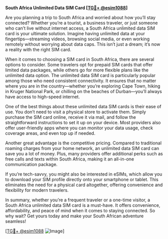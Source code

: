 **South Africa Unlimited Data SIM Card [[TG💪+ @esim1088](https://t.me/s/esim1088)]**

Are you planning a trip to South Africa and worried about how you’ll stay connected? Whether you’re a tourist, a business traveler, or just someone who can’t live without internet access, a South Africa unlimited data SIM card is your ultimate solution. Imagine having unlimited data at your fingertips—streaming videos, browsing social media, or even working remotely without worrying about data caps. This isn’t just a dream; it’s now a reality with the right SIM card.

When it comes to choosing a SIM card in South Africa, there are several options to consider. Some travelers opt for prepaid SIM cards that offer limited data packages, while others go for more flexible plans like the unlimited data option. The unlimited data SIM card is particularly popular among those who need consistent connectivity. It ensures that no matter where you are in the country—whether you’re exploring Cape Town, hiking in Kruger National Park, or chilling on the beaches of Durban—you’ll always have access to high-speed internet.

One of the best things about these unlimited data SIM cards is their ease of use. You don’t need to visit a physical store to activate them. Simply purchase the SIM card online, receive it via mail, and follow the straightforward instructions to set it up on your device. Most providers also offer user-friendly apps where you can monitor your data usage, check coverage areas, and even top up if needed.

Another great advantage is the competitive pricing. Compared to traditional roaming charges from your home network, an unlimited data SIM card can save you a lot of money. Plus, many providers offer additional perks such as free calls and texts within South Africa, making it an all-in-one communication package.

If you’re tech-savvy, you might also be interested in eSIMs, which allow you to download your SIM profile directly onto your smartphone or tablet. This eliminates the need for a physical card altogether, offering convenience and flexibility for modern travelers.

In summary, whether you’re a frequent traveler or a one-time visitor, a South Africa unlimited data SIM card is a must-have. It offers convenience, affordability, and peace of mind when it comes to staying connected. So why wait? Get yours today and make your South African adventure seamless!

[[TG💪+ @esim1088](https://t.me/s/esim1088) ![Image](https://i.postimg.cc/Y0z9fWf4/image.png)]